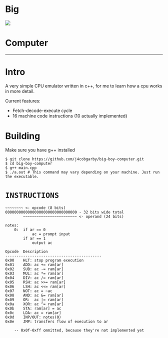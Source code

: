 # Big
![](http://memes.ucoz.com/_nw/21/31079907.jpg)
# Computer

---

# Intro

A very simple CPU emulator written in c++, for me to learn how a cpu works in more detail.

Current features:
 - Fetch-decode-execute cycle
 - 16 machine code instructions (10 actually implemented)

# Building

Make sure you have g++ installed

```
$ git clone https://github.com/j4cobgarby/big-boy-computer.git
$ cd big-boy-computer
$ g++ main.cpp
$ ./a.out # This command may vary depending on your machine. Just run the executable.
```

# `INSTRUCTIONS`

```
~~~~~~~~ <- opcode (8 bits)
00000000000000000000000000000000 - 32 bits wide total
        ~~~~~~~~~~~~~~~~~~~~~~~~ <- operand (24 bits)

notes:
    0:  if ar == 0
            ac = prompt input
        if ar == 1
            output ac

Opcode  Description
-------------------------------------------
0x00    HLT: stop program execution
0x01    ADD: ac += ram[ar]
0x02    SUB: ac -= ram[ar]
0x03    MUL: ac *= ram[ar]
0x04    DIV: ac /= ram[ar]
0x05    RSH: ac >>= ram[ar]
0x06    LSH: ac <<= ram[ar]
0x07    NOT: ac = ~ac
0x08    AND: ac &= ram[ar]
0x09    OR:  ac |= ram[ar]
0x0a    XOR: ac ^= ram[ar]
0x0b    STA: ram[ar] = ac
0x0c    LDA: ac = ram[ar]
0x0d    INP/OUT: notes(0)
0x0e    JMP: transfers flow of execution to ar

    -- 0x0f-0xff ommitted, because they're not implemented yet
```

